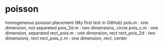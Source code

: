 # poisson
homogeneous poisson placement
  (My first test in GitHub)
  pois.m : one dimension, not separeted
  pois_2d.m : two dimensions, circle
  pois_c.m : one dimension, separated
  rect_pois.m : one dimension, rect
  rect_pois_2d : two dimensions, rect
  rect_pois_c.m	: one dimension, rect, center